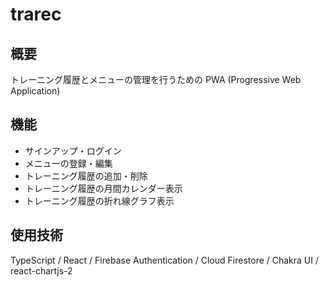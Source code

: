 # trarec

## 概要

トレーニング履歴とメニューの管理を行うための PWA (Progressive Web Application)

## 機能

- サインアップ・ログイン 
- メニューの登録・編集
- トレーニング履歴の追加・削除
- トレーニング履歴の月間カレンダー表示
- トレーニング履歴の折れ線グラフ表示

## 使用技術

TypeScript / React / Firebase Authentication / Cloud Firestore / Chakra UI / react-chartjs-2
